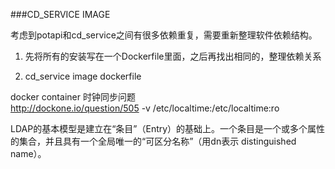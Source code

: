 ###CD_SERVICE IMAGE

考虑到potapi和cd_service之间有很多依赖重复，需要重新整理软件依赖结构。

1. 先将所有的安装写在一个Dockerfile里面，之后再找出相同的，整理依赖关系

2. cd_service image dockerfile

	
docker container 时钟同步问题  
http://dockone.io/question/505
-v /etc/localtime:/etc/localtime:ro



 LDAP的基本模型是建立在“条目”（Entry）的基础上。一个条目是一个或多个属性的集合，并且具有一个全局唯一的“可区分名称”（用dn表示 distinguished name）。
